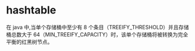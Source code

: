 # hashtable

在 java 中,当单个存储桶中至少有 8 个条目（TREEIFY_THRESHOLD）并且存储桶总数大于 64（MIN_TREEIFY_CAPACITY）时，该单个存储桶将被转换为完全平衡的红黑树节点。
